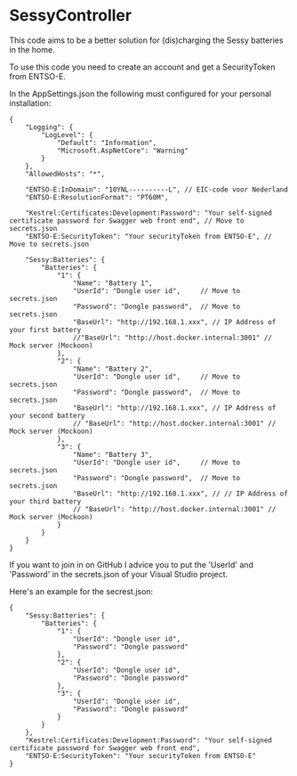 # SessyController

This code aims to be a better solution for (dis)charging the Sessy batteries in the home.

To use this code you need to create an account and get a SecurityToken from ENTSO-E.

In the AppSettings.json the following must configured for your personal installation:

    {
        "Logging": {
            "LogLevel": {
                "Default": "Information",
                "Microsoft.AspNetCore": "Warning"
            }
        },
        "AllowedHosts": "*",

        "ENTSO-E:InDomain": "10YNL----------L", // EIC-code voor Nederland
        "ENTSO-E:ResolutionFormat": "PT60M",

        "Kestrel:Certificates:Development:Password": "Your self-signed certificate password for Swagger web front end", // Move to secrets.json
        "ENTSO-E:SecurityToken": "Your securityToken from ENTSO-E", // Move to secrets.json

        "Sessy:Batteries": {
            "Batteries": {
                "1": {
                    "Name": "Battery 1",
                    "UserId": "Dongle user id",     // Move to secrets.json
                    "Password": "Dongle password",  // Move to secrets.json
                    "BaseUrl": "http://192.168.1.xxx", // IP Address of your first battery
                    //"BaseUrl": "http://host.docker.internal:3001" // Mock server (Mockoon)
                },
                "2": {
                    "Name": "Battery 2",
                    "UserId": "Dongle user id",     // Move to secrets.json
                    "Password": "Dongle password",  // Move to secrets.json
                    "BaseUrl": "http://192.168.1.xxx", // IP Address of your second battery
                    // "BaseUrl": "http://host.docker.internal:3001" // Mock server (Mockoon)
                },
                "3": {
                    "Name": "Battery 3",
                    "UserId": "Dongle user id",     // Move to secrets.json
                    "Password": "Dongle password",  // Move to secrets.json
                    "BaseUrl": "http://192.168.1.xxx", // // IP Address of your third battery
                    // "BaseUrl": "http://host.docker.internal:3001" // Mock server (Mockoon)
                }
            }
        }
    }

If you want to join in on GitHub I advice you to put the 'UserId' and 'Password' in the secrets.json of your Visual Studio project.

Here's an example for the secrest.json:

    {
        "Sessy:Batteries": {
            "Batteries": {
                "1": {
                    "UserId": "Dongle user id",
                    "Password": "Dongle password"
                },
                "2": {
                    "UserId": "Dongle user id",
                    "Password": "Dongle password"
                },
                "3": {
                    "UserId": "Dongle user id",
                    "Password": "Dongle password"
                }
            }
        },
        "Kestrel:Certificates:Development:Password": "Your self-signed certificate password for Swagger web front end",
        "ENTSO-E:SecurityToken": "Your securityToken from ENTSO-E"
    }